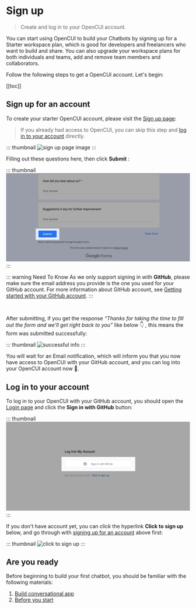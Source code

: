 # Sign up
> Create and log in to your OpenCUI account.

You can start using OpenCUI to build your Chatbots by signing up for a Starter workspace plan, which is good for developers and freelancers who want to build and share. You can also upgrade your workspace plans for both individuals and teams, add and remove team members and collaborators. 

Follow the following steps to get a OpenCUI account. Let's begin: 

[[toc]]

## Sign up for an account

To create your starter OpenCUI account, please visit the [Sign up page](https://docs.google.com/forms/d/e/1FAIpQLSeYGRXfYnB_uDKTS4hUfcD3w1f9LDI9swcC5Qhy71PTS_JANA/viewform):
> If you already had access to OpenCUI, you can skip this step and [log in to your account](#log-in-to-your-account) directly. 

::: thumbnail
![sign up page image](/images/guide/signup/sign-up.png)
:::

Filling out these questions here, then click **Submit** :

::: thumbnail
![submit form image](/images/guide/signup/submit.png)
:::

::: warning Need To Know
As we only support signing in with **GitHub**, please make sure the email address you provide is the one you used for your GitHub account. For more information about GitHub account, see [Getting started with your GitHub account](https://docs.github.com/en/get-started/onboarding/getting-started-with-your-github-account).
:::

<br>

After submitting, if you get the response *“Thanks for taking the time to fill out the form and we’ll get right back to you”* like below 👇 , this means the form was submitted successfully:

::: thumbnail
![successful info](/images/guide/signup/success.png)
:::

You will wait for an Email notification, which will inform you that you now have access to OpenCUI with your GitHub account, and you can log into your OpenCUI account now 🎉.

## Log in to your account

To log in to your OpenCUI with your GitHub account, you should open the [Login page](https://build.opencui.io/login) and click the **Sign in with GitHub** button: 

::: thumbnail
![sign in](/images/guide/signup/sign-in.png)
:::

If you don't have account yet, you can click the hyperlink **Click to sign up** below, and go through with [signing up for an account](#sign-up-for-an-account) above first: 

::: thumbnail
![click to sign up](/images/guide/signup/click-to-sign-up.png)
:::

## Are you ready

Before beginning to build your first chatbot, you should be familiar with the following materials:

1. [Build conversational app](/guide/index.md)
2. [Before you start](/reference/are-you-ready.md)
